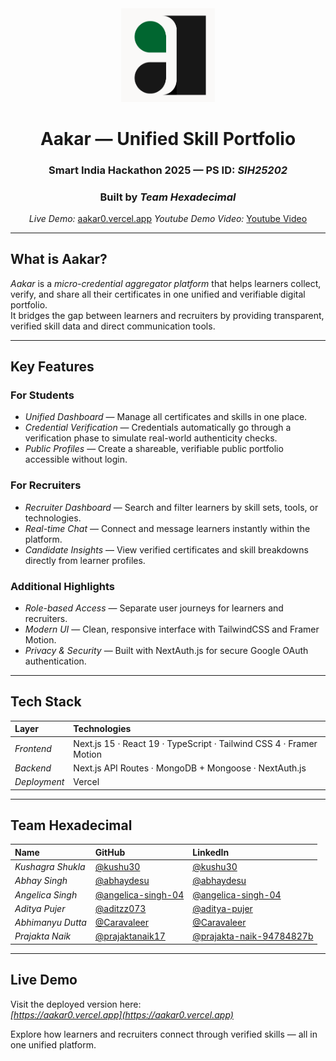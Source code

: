 <div align="center">
  <img src="https://raw.githubusercontent.com/abhaydesu/aakar/main/public/logo2.png" width="150" alt="Aakar Logo" />
  
  # Aakar — Unified Skill Portfolio
  ### Smart India Hackathon 2025 — PS ID: *SIH25202*
  ### Built by *Team Hexadecimal*
  *Live Demo:* [aakar0.vercel.app](https://aakar0.vercel.app)
  *Youtube Demo Video:* [Youtube Video](https://youtu.be/fM4Vzcqg9L0)

</div>

---

## What is Aakar?

*Aakar* is a *micro-credential aggregator platform* that helps learners collect, verify, and share all their certificates in one unified and verifiable digital portfolio.  
It bridges the gap between learners and recruiters by providing transparent, verified skill data and direct communication tools.

---

## Key Features

### For Students
- *Unified Dashboard* — Manage all certificates and skills in one place.  
- *Credential Verification* — Credentials automatically go through a verification phase to simulate real-world authenticity checks.  
- *Public Profiles* — Create a shareable, verifiable public portfolio accessible without login.  

### For Recruiters
- *Recruiter Dashboard* — Search and filter learners by skill sets, tools, or technologies.  
- *Real-time Chat* — Connect and message learners instantly within the platform.  
- *Candidate Insights* — View verified certificates and skill breakdowns directly from learner profiles.  

### Additional Highlights
- *Role-based Access* — Separate user journeys for learners and recruiters.  
- *Modern UI* — Clean, responsive interface with TailwindCSS and Framer Motion.  
- *Privacy & Security* — Built with NextAuth.js for secure Google OAuth authentication.  

---

## Tech Stack

| Layer | Technologies |
|:------|:--------------|
| *Frontend* | Next.js 15 · React 19 · TypeScript · Tailwind CSS 4 · Framer Motion |
| *Backend* | Next.js API Routes · MongoDB + Mongoose · NextAuth.js |
| *Deployment* | Vercel |

---

## Team Hexadecimal

| Name | GitHub | LinkedIn |
|:------|:--------|:-----------|
| *Kushagra Shukla* | [@kushu30](https://github.com/kushu30) | [@kushu30](https://www.linkedin.com/in/kushu30/) |
| *Abhay Singh* | [@abhaydesu](https://github.com/abhaydesu) | [@abhaydesu](https://www.linkedin.com/in/abhaydesu/) |
| *Angelica Singh* | [@angelica-singh-04](https://github.com/angelica-singh-04) | [@angelica-singh-04](https://www.linkedin.com/in/angelica-singh-960079291/) |
| *Aditya Pujer* | [@aditzz073](https://github.com/aditzz073) | [@aditya-pujer](https://www.linkedin.com/in/aditya-pujer/) |
| *Abhimanyu Dutta* | [@Caravaleer](https://github.com/Caravaleer) | [@Caravaleer](https://github.com/Caravaleer/) |
| *Prajakta Naik* | [@prajaktanaik17](https://github.com/prajaktanaik17) | [@prajakta-naik-94784827b](https://www.linkedin.com/in/prajakta-naik-94784827b/) |

---

## Live Demo

Visit the deployed version here:  
*[https://aakar0.vercel.app](https://aakar0.vercel.app)*

Explore how learners and recruiters connect through verified skills — all in one unified platform.